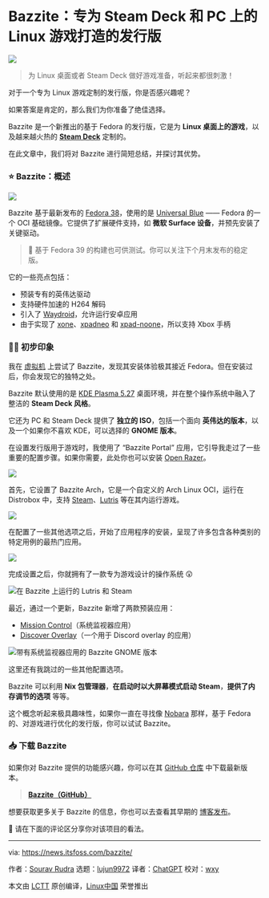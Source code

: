 [#]: subject: "Bazzite: A Distro for Linux Gaming on Steam Deck and PCs"
[#]: via: "https://news.itsfoss.com/bazzite/"
[#]: author: "Sourav Rudra https://news.itsfoss.com/author/sourav/"
[#]: collector: "lujun9972/lctt-scripts-1693450080"
[#]: translator: "ChatGPT"
[#]: reviewer: "wxy"
[#]: publisher: "wxy"
[#]: url: "https://linux.cn/article-16241-1.html"

Bazzite：专为 Steam Deck 和 PC 上的 Linux 游戏打造的发行版
======

![][0]

> 为 Linux 桌面或者 Steam Deck 做好游戏准备，听起来都很刺激！

对于一个专为 Linux 游戏定制的发行版，你是否感兴趣呢？

如果答案是肯定的，那么我们为你准备了绝佳选择。

Bazzite 是一个新推出的基于 Fedora 的发行版，它是为 **Linux 桌面上的游戏**，以及越来越火热的 **[Steam Deck][1]** 定制的。

在此文章中，我们将对 Bazzite 进行简短总结，并探讨其优势。

### ⭐ Bazzite：概述

![][2]

Bazzite 基于最新发布的 [Fedora 38][3]，使用的是 [Universal Blue][4] —— Fedora 的一个 OCI 基础镜像。它提供了扩展硬件支持，如 **微软 Surface 设备**，并预先安装了关键驱动。

> 🚧 基于 Fedora 39 的构建也可供测试。你可以关注下个月末发布的稳定版。

它的一些亮点包括：

  * 预装专有的英伟达驱动
  * 支持硬件加速的 H264 解码
  * 引入了 [Waydroid][5]，允许运行安卓应用
  * 由于实现了 [xone][6]、[xpadneo][7] 和 [xpad-noone][8]，所以支持 Xbox 手柄

### 👨‍💻 初步印象

我在 [虚拟机][10] 上尝试了 Bazzite，发现其安装体验极其接近 Fedora。但在安装过后，你会发现它的独特之处。

Bazzite 默认使用的是 [KDE Plasma 5.27][11] 桌面环境，并在整个操作系统中融入了整洁的 **Steam Deck 风格**。

它还为 PC 和 Steam Deck 提供了 **独立的 ISO**，包括一个面向 **英伟达的版本**，以及一个如果你不喜欢 KDE，可以选择的 **GNOME 版本**。

在设置发行版用于游戏时，我使用了 “Bazzite Portal” 应用，它引导我走过了一些重要的配置步骤。如果你需要，此处你也可以安装 [Open Razer][12]。

![][13]

首先，它设置了 Bazzite Arch，它是一个自定义的 Arch Linux OCI，运行在 Distrobox 中，支持 [Steam][14]、[Lutris][15] 等在其内运行游戏。

![][16]

在配置了一些其他选项之后，开始了应用程序的安装，呈现了许多包含各种类别的特定用例的最热门应用。

![][17]

完成设置之后，你就拥有了一款专为游戏设计的操作系统 😲

![在 Bazzite 上运行的 Lutris 和 Steam][18]

最近，通过一个更新，Bazzite 新增了两款预装应用：

  * [Mission Control][20]（系统监视器应用）
  * [Discover Overlay][21]（一个用于 Discord overlay 的应用）

![带有系统监视器应用的 Bazzite GNOME 版本][19]

这里还有我跳过的一些其他配置选项。

Bazzite 可以利用 **Nix 包管理器**，**在启动时以大屏幕模式启动 Steam**，**提供了内存调节的选项** 等等。

这个概念听起来极具趣味性，如果你一直在寻找像 [Nobara][22] 那样，基于 Fedora 的、对游戏进行优化的发行版，你可以试试 Bazzite。

### 📥 下载 Bazzite

如果你对 Bazzite 提供的功能感兴趣，你可以在其 [GitHub 仓库][24] 中下载最新版本。

> **[Bazzite（GitHub）][24]**

想要获取更多关于 Bazzite 的信息，你也可以去查看其早期的 [博客发布][25]。

💬 请在下面的评论区分享你对该项目的看法。

--------------------------------------------------------------------------------

via: https://news.itsfoss.com/bazzite/

作者：[Sourav Rudra][a]
选题：[lujun9972][b]
译者：[ChatGPT](https://linux.cn/lctt/ChatGPT)
校对：[wxy](https://github.com/wxy)

本文由 [LCTT](https://github.com/LCTT/TranslateProject) 原创编译，[Linux中国](https://linux.cn/) 荣誉推出

[a]: https://news.itsfoss.com/author/sourav/
[b]: https://github.com/lujun9972
[1]: https://store.steampowered.com/steamdeck/
[2]: https://news.itsfoss.com/content/images/2023/08/Bazzite_1.png
[3]: https://news.itsfoss.com/fedora-38-release/
[4]: https://github.com/ublue-os/main
[5]: https://waydro.id/
[6]: https://github.com/medusalix/xone
[7]: https://github.com/atar-axis/xpadneo
[8]: https://github.com/ublue-os/xpad-noone
[9]: https://news.itsfoss.com/content/images/2023/04/Follow-us-on-Google-News.png
[10]: https://itsfoss.com/virtual-machine/
[11]: https://news.itsfoss.com/kde-plasma-5-27-release/
[12]: https://github.com/openrazer/openrazer
[13]: https://news.itsfoss.com/content/images/2023/08/Bazzite_2.png
[14]: https://store.steampowered.com/
[15]: https://lutris.net/
[16]: https://news.itsfoss.com/content/images/2023/08/Bazzite_3.png
[17]: https://news.itsfoss.com/content/images/2023/08/Bazzite_6.png
[18]: https://news.itsfoss.com/content/images/2023/08/Bazzite_9.png
[19]: https://news.itsfoss.com/content/images/2023/09/bazzite-gnome-task-manager.jpg
[20]: https://gitlab.com/mission-center-devs/mission-center
[21]: https://github.com/trigg/Discover
[22]: https://nobaraproject.org/
[23]: https://itsfoss.com/content/images/size/w256h256/2022/12/android-chrome-192x192.png
[24]: https://github.com/ublue-os/bazzite/releases
[25]: https://universal-blue.org/blog/2023/08/20/bazzite-10/
[26]: https://news.itsfoss.com/assets/images/Certs-and-Bundles-1536x864.webp
[27]: https://itsfoss.click/latest-lf-offer
[0]: https://img.linux.net.cn/data/attachment/album/202309/28/230935kngq87x47n4sxqax.jpg